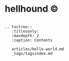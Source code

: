 [//]: # "Hellhound's Blog master file, created by sphinx-quickstart on Wed Mar 27 20:07:35 2024.
You can adapt this file completely to your liking, but it should at least contain the
root `toctree` directive."

hellhound ©
===========

```{eval-rst}

.. toctree::
   :titlesonly:
   :maxdepth: 2
   :caption: Contents

   articles/hello-world.md
   _tags/tagsindex.md

```
